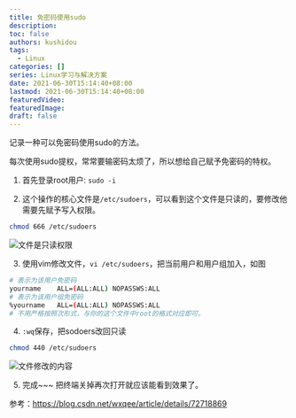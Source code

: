 ```yaml
---
title: 免密码使用sudo
description:
toc: false
authors: kushidou
tags: 
  - Linux
categories: []
series: Linux学习与解决方案
date: 2021-06-30T15:14:40+08:00
lastmod: 2021-06-30T15:14:40+08:00
featuredVideo:
featuredImage:
draft: false
---
```


记录一种可以免密码使用sudo的方法。

<!--more-->

每次使用sudo提权，常常要输密码太烦了，所以想给自己赋予免密码的特权。

1. 首先登录root用户:   `sudo -i`

2. 这个操作的核心文件是`/etc/sudoers`，可以看到这个文件是只读的，要修改他需要先赋予写入权限。

```bash
chmod 666 /etc/sudoers
```

![文件是只读权限](https://cdn.jsdelivr.net/gh/kushidou/PicLibrary/img/20210705092601.png)

3. 使用vim修改文件，`vi /etc/sudoers`，把当前用户和用户组加入，如图

```bash
# 表示为该用户免密码
yourname	ALL=(ALL:ALL) NOPASSWS:ALL
# 表示为该用户组免密码
%yourname	ALL=(ALL:ALL) NOPASSWS:ALL
# 不用严格按照次形式，与你的这个文件中root的格式对应即可。
```

4. `:wq`保存，把sodoers改回只读 

```bash
chmod 440 /etc/sudoers
```

![文件修改的内容](https://cdn.jsdelivr.net/gh/kushidou/PicLibrary/img/20210705092637.png)

5. 完成\~\~\~ 把终端关掉再次打开就应该能看到效果了。

参考：https://blog.csdn.net/wxqee/article/details/72718869